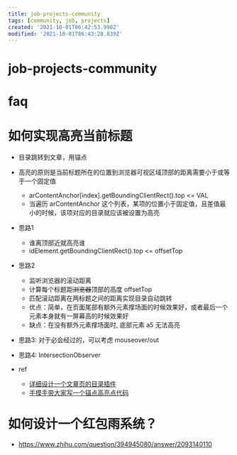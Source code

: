 ```yaml
---
title: job-projects-community
tags: [community, job, projects]
created: '2021-10-01T06:42:53.998Z'
modified: '2021-10-01T06:43:28.839Z'
---
```


# job-projects-community

# faq

# 如何实现高亮当前标题
- 目录跳转到文章，用锚点

- 高亮的原则是当前标题所在的位置到浏览器可视区域顶部的距离需要小于或等于一个固定值
  - arContentAnchor[index].getBoundingClientRect().top <= VAL
  - 当遍历 arContentAnchor 这个列表，某项的位置小于固定值，且差值最小的时候，该项对应的目录就应该被设置为高亮

- 思路1
  - 谁离顶部近就高亮谁
  - idElement.getBoundingClientRect().top <= offsetTop
- 思路2
  - 监听浏览器的滚动距离
  - 计算每个标题距~~浏览器~~顶部的高度 offsetTop
  - 匹配滚动距离在两标题之间的距离实现目录自动跳转
  - 优点：简单，在页面尾部有额外元素撑场面的时候效果好，或者最后一个元素本身就有一屏幕高的时候效果好
  - 缺点：在没有额外元素撑场面时, 底部元素 a5 无法高亮

- 思路3: 对于必会经过的，可以考虑 mouseover/out
- 思路4: IntersectionObserver

- ref
  - [详细设计一个文章页的目录插件](https://juejin.cn/post/6883292908649185288)
  - [手摸手带大家写一个锚点高亮点代码](https://juejin.cn/post/6844904008327364615)
# 如何设计一个红包雨系统？
- https://www.zhihu.com/question/394945080/answer/2093140110
